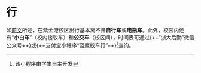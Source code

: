 # **行**

如[前文](../Enroll/Orientation.md#_9)所述，在紫金港校区出行基本离不开**自行车**或**电瓶车**。此外，校园内还有“**小白车**”（校内接驳车）和**公交车**（校区间），时间表可通过{++“浙大后勤”微信公众号++}或{++支付宝小程序“蓝鹰校车行”++}[^1]查询。

[^1]: 该小程序由学生自主开发